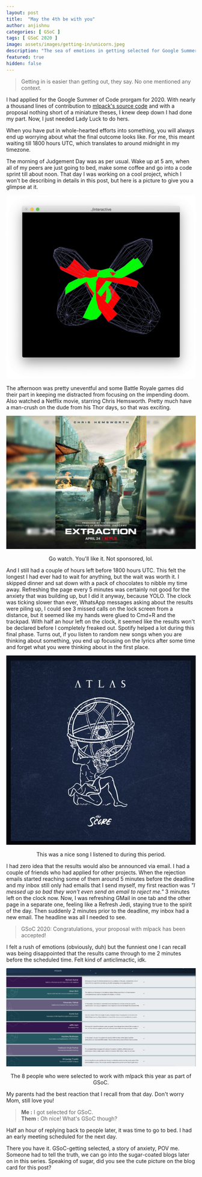 ```yaml
---
layout: post
title:  "May the 4th be with you"
author: anjishnu
categories: [ GSoC ]
tags: [ GSoC 2020 ]
image: assets/images/getting-in/unicorn.jpeg
description: "The sea of emotions in getting selected for Google Summer of Code."
featured: true
hidden: false
---
```


> Getting in is easier than getting out, they say. No one mentioned any context.

I had applied for the Google Summer of Code prorgam for 2020. With nearly a
thousand lines of contribution to [mlpack's source code](https://github.com/mlpack/mlpack)
and with a proposal nothing short of a miniature theses, I knew deep down I had
done my part. Now, I just needed Lady Luck to do hers.

When you have put in whole-hearted efforts into something, you will always end
up worrying about what the final outcome looks like. For me, this meant waiting
till 1800 hours UTC, which translates to around midnight in my timezone.

The morning of Judgement Day was as per usual. Wake up at 5 am, when all of my
peers are just going to bed, make some coffee and go into a code sprint till
about noon. That day I was working on a cool project, which I won't be
describing in details in this post, but here is a picture to give you a glimpse
at it.

<div align="center">
<img src="../assets/images/getting-in/interactive.png">
</div>

The afternoon was pretty uneventful and some Battle Royale games did their part
in keeping me distracted from focusing on the impending doom. Also watched a
Netflix movie, starring Chris Hemsworth. Pretty much have a man-crush on the
dude from his Thor days, so that was exciting.

<div align="center">
<img src="../assets/images/getting-in/extraction.jpg">
<p>Go watch. You'll like it. Not sponsored, lol.</p>
</div>

And I still had a couple of hours left before 1800 hours UTC. This felt the
longest I had ever had to wait for anything, but the wait was worth it. I
skipped dinner and sat down with a pack of chocolates to nibble my time away.
Refreshing the page every 5 minutes was certainly not good for the anxiety that
was building up, but I did it anyway, because YOLO. The clock was ticking slower
than ever, WhatsApp messages asking about the results were piling up, I could
see 3 missed calls on the lock screen from a distance, but it seemed like my
hands were glued to Cmd+R and the trackpad. With half an hour left on the clock,
it seemed like the results won't be declared before I completely freaked out.
Spotify helped a lot during this final phase. Turns out, if you listen to random
new songs when you are thinking about something, you end up focusing on the
lyrics after some time and forget what you were thinking about in the first
place.

<div align="center">
<img src="../assets/images/getting-in/spotify.png">
<p>This was a nice song I listened to during this period.</p>
</div>

I had zero idea that the results would also be announced via email. I had a
couple of friends who had applied for other projects. When the rejection emails
started reaching some of them around 5 minutes before the deadline and my inbox
still only had emails that I send myself, my first reaction was *"I messed
up so bad they won't even send an email to reject me."* 3 minutes left on the
clock now. Now, I was refreshing GMail in one tab and the other page in a
separate one, feeling like a Refresh Jedi, staying true to the spirit of the
day. Then suddenly 2 minutes prior to the deadline, my inbox had a new email.
The headline was all I needed to see.

> GSoC 2020: Congratulations, your proposal with mlpack has been accepted!

I felt a rush of emotions (obviously, duh) but the funniest one I can recall was
being disappointed that the results came through to me 2 minutes before the
scheduled time. Felt kind of anticlimactic, idk.

<div align="center">
<img src="../assets/images/getting-in/mlpack.jpeg">
<p>The 8 people who were selected to work with mlpack this year as part of GSoC.</p>
</div>

My parents had the best reaction that I recall from that day. Don't worry Mom,
still love you!

> **Me :** I got selected for GSoC. <br>
> **Them :** Oh nice! What's GSoC though?

Half an hour of replying back to people later, it was time to go to bed. I had
an early meeting scheduled for the next day.

There you have it. GSoC-getting selected, a story of anxiety, POV me. Someone
had to tell the truth, we can go into the sugar-coated blogs later on in this
series. Speaking of sugar, did you see the cute picture on the blog card for
this post?
